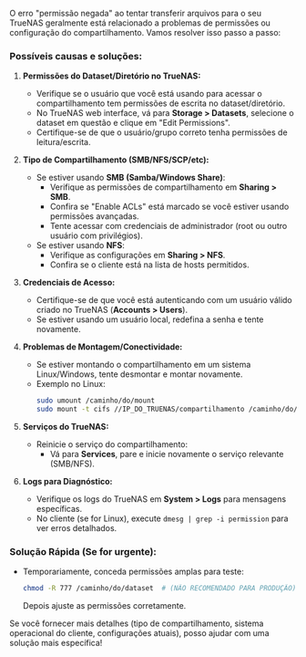 O erro "permissão negada" ao tentar transferir arquivos para o seu TrueNAS geralmente está relacionado a problemas de permissões ou configuração do compartilhamento. Vamos resolver isso passo a passo:

### Possíveis causas e soluções:

1. **Permissões do Dataset/Diretório no TrueNAS:**
   - Verifique se o usuário que você está usando para acessar o compartilhamento tem permissões de escrita no dataset/diretório.
   - No TrueNAS web interface, vá para **Storage > Datasets**, selecione o dataset em questão e clique em "Edit Permissions".
   - Certifique-se de que o usuário/grupo correto tenha permissões de leitura/escrita.

2. **Tipo de Compartilhamento (SMB/NFS/SCP/etc):**
   - Se estiver usando **SMB (Samba/Windows Share)**:
     - Verifique as permissões de compartilhamento em **Sharing > SMB**.
     - Confira se "Enable ACLs" está marcado se você estiver usando permissões avançadas.
     - Tente acessar com credenciais de administrador (root ou outro usuário com privilégios).
   - Se estiver usando **NFS**:
     - Verifique as configurações em **Sharing > NFS**.
     - Confira se o cliente está na lista de hosts permitidos.

3. **Credenciais de Acesso:**
   - Certifique-se de que você está autenticando com um usuário válido criado no TrueNAS (**Accounts > Users**).
   - Se estiver usando um usuário local, redefina a senha e tente novamente.

4. **Problemas de Montagem/Conectividade:**
   - Se estiver montando o compartilhamento em um sistema Linux/Windows, tente desmontar e montar novamente.
   - Exemplo no Linux:
     ```bash
     sudo umount /caminho/do/mount
     sudo mount -t cifs //IP_DO_TRUENAS/compartilhamento /caminho/do/mount -o username=SEU_USUARIO,password=SUA_SENHA
     ```

5. **Serviços do TrueNAS:**
   - Reinicie o serviço do compartilhamento:
     - Vá para **Services**, pare e inicie novamente o serviço relevante (SMB/NFS).

6. **Logs para Diagnóstico:**
   - Verifique os logs do TrueNAS em **System > Logs** para mensagens específicas.
   - No cliente (se for Linux), execute `dmesg | grep -i permission` para ver erros detalhados.

### Solução Rápida (Se for urgente):
   - Temporariamente, conceda permissões amplas para teste:
     ```bash
     chmod -R 777 /caminho/do/dataset  # (NÃO RECOMENDADO PARA PRODUÇÃO)
     ```
     Depois ajuste as permissões corretamente.

Se você fornecer mais detalhes (tipo de compartilhamento, sistema operacional do cliente, configurações atuais), posso ajudar com uma solução mais específica!
